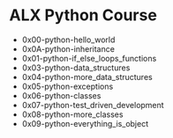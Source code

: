 # ALX Python Course

- 0x00-python-hello_world
- 0x0A-python-inheritance
- 0x01-python-if_else_loops_functions
- 0x03-python-data_structures
- 0x04-python-more_data_structures
- 0x05-python-exceptions
- 0x06-python-classes
- 0x07-python-test_driven_development
- 0x08-python-more_classes
- 0x09-python-everything_is_object
